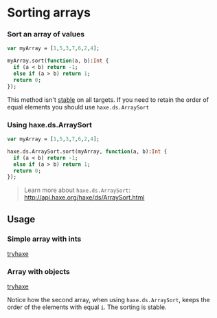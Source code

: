 [tags]: / "array"

# Sorting arrays

### Sort an array of values

```haxe
var myArray = [1,5,3,7,6,2,4];

myArray.sort(function(a, b):Int {
  if (a < b) return -1;
  else if (a > b) return 1;
  return 0;
});
```
This method isn't [stable](https://en.wikipedia.org/wiki/Sorting_algorithm#Stability) on all targets. If you need to retain the order of equal elements you should use `haxe.ds.ArraySort`

###  Using haxe.ds.ArraySort

```haxe
var myArray = [1,5,3,7,6,2,4];

haxe.ds.ArraySort.sort(myArray, function(a, b):Int {
  if (a < b) return -1;
  else if (a > b) return 1;
  return 0;
});
```
> Learn more about `haxe.ds.ArraySort`: <http://api.haxe.org/haxe/ds/ArraySort.html>


## Usage

### Simple array with ints
[tryhaxe](http://try.haxe.org/embed/D7880)
  
### Array with objects
[tryhaxe](http://try.haxe.org/embed/76f24)

Notice how the second array, when using `haxe.ds.ArraySort`, keeps the order of the elements with equal `i`. The sorting is stable.


